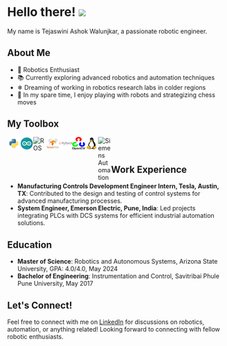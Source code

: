 # Hello there! <img src="https://emojis.slackmojis.com/emojis/images/1577305505/7373/hand_wave.gif?1577305505" width="30" />

My name is Tejaswini Ashok Walunjkar, a passionate robotic engineer.

## About Me

- 🤖 Robotics Enthusiast
- 📚 Currently exploring advanced robotics and automation techniques
- ❄ Dreaming of working in robotics research labs in colder regions
- 🎲 In my spare time, I enjoy playing with robots and strategizing chess moves

## My Toolbox

<a href="https://www.python.org/" target="_blank">
  <img align="left" title="Python" alt="Python" width="30px" src="https://raw.githubusercontent.com/github/explore/master/topics/python/python.png" />
</a>

<a href="https://www.arduino.cc/" target="_blank">
  <img align="left" title="Arduino" alt="Arduino" width="30px" src="https://raw.githubusercontent.com/github/explore/master/topics/arduino/arduino.png" />
</a>

<a href="https://www.ros.org/" target="_blank">
  <img align="left" title="ROS" alt="ROS" width="30px" src="https://raw.githubusercontent.com/github/explore/master/topics/ros/ros.png" />
</a>

<a href="https://www.tensorflow.org/" target="_blank">
  <img align="left" title="TensorFlow" alt="TensorFlow" width="30px" src="https://raw.githubusercontent.com/github/explore/master/topics/tensorflow/tensorflow.png" />
</a>

<a href="https://pytorch.org/" target="_blank">
  <img align="left" title="PyTorch" alt="PyTorch" width="30px" src="https://raw.githubusercontent.com/github/explore/master/topics/pytorch/pytorch.png" />
</a>

<a href="https://opencv.org/" target="_blank">
  <img align="left" title="OpenCV" alt="OpenCV" width="30px" src="https://raw.githubusercontent.com/github/explore/master/topics/opencv/opencv.png" />
</a>

<a href="https://www.linux.org/" target="_blank">
  <img align="left" title="Linux" alt="Linux" width="30px" src="https://raw.githubusercontent.com/github/explore/master/topics/linux/linux.png" />
</a>

<a href="https://www.siemens.com/global/en/home/products/automation.html" target="_blank">
  <img align="left" title="Siemens Automation" alt="Siemens Automation" width="30px" src="https://raw.githubusercontent.com/github/explore/master/topics/siemens/siemens.png" />
</a>

<br/><br/>

## Work Experience

- **Manufacturing Controls Development Engineer Intern, Tesla, Austin, TX**: Contributed to the design and testing of control systems for advanced manufacturing processes.
- **System Engineer, Emerson Electric, Pune, India**: Led projects integrating PLCs with DCS systems for efficient industrial automation solutions.

## Education

- **Master of Science**: Robotics and Autonomous Systems, Arizona State University, GPA: 4.0/4.0, May 2024
- **Bachelor of Engineering**: Instrumentation and Control, Savitribai Phule Pune University, May 2017

## Let's Connect!

Feel free to connect with me on [LinkedIn](https://www.linkedin.com/in/tejaswini-ashok-walunjkar) for discussions on robotics, automation, or anything related! Looking forward to connecting with fellow robotic enthusiasts.
